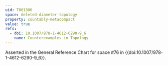```yaml
---
uid: T001306
space: deleted-diameter-topology
property: countably-metacompact
value: true
refs:
  - doi: 10.1007/978-1-4612-6290-9_6
    name: Counterexamples in Topology
---
```

Asserted in the General Reference Chart for space #76 in
{{doi:10.1007/978-1-4612-6290-9_6}}.

